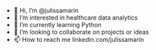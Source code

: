 - 👋 Hi, I’m @julissamarin
- 👀 I’m interested in healthcare data analytics 
- 🌱 I’m currently learning Python
- 💞️ I’m looking to collaborate on projects or ideas 
- 📫 How to reach me linkedin.com/julissamarin

<!---
julissamarin/julissamarin is a ✨ special ✨ repository because its `README.md` (this file) appears on your GitHub profile.
You can click the Preview link to take a look at your changes.
--->
